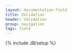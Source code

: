```yaml
---
layout: documentation-field
title: Validation
header: Validation
group: navigation
tags: field
---
```

{% include JB/setup %}



